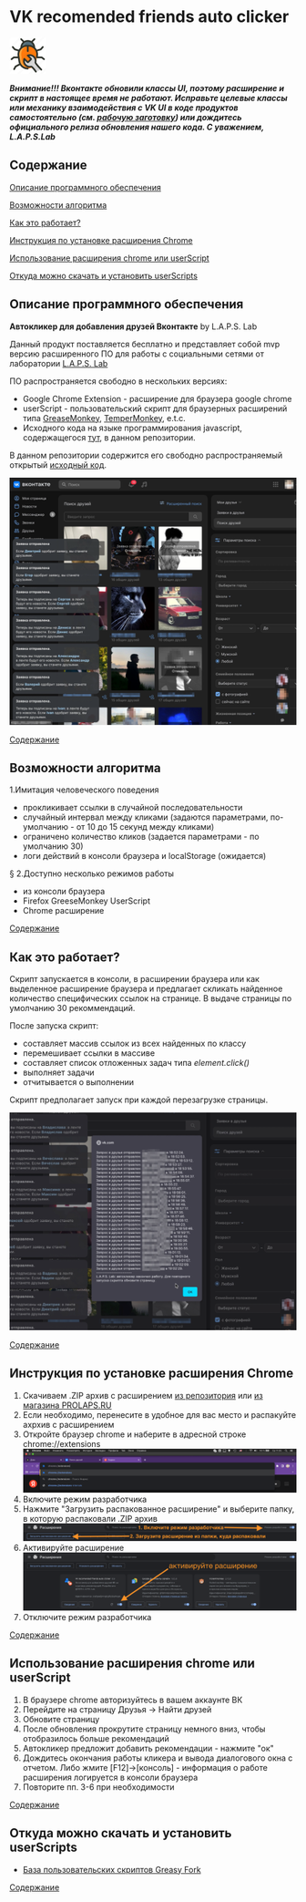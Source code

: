 # VK recomended friends auto clicker

![alarm icon](./assets/bugs.png)

**_Внимание!!! Вконтакте обновили классы UI, поэтому расширение и скрипт в настоящее время не работают. Исправьте целевые классы или механику взаимодействия с VK UI в коде продуктов самостоятельно (см. [рабочую заготовку](./vk_new_code_template.js)) или дождитесь официального релиза обновления нашего кода.
С уважением, L.A.P.S.Lab_**

## Содержание

[Описание программного обеспечения](#описание-программного-обеспечения)

[Возможности алгоритма](#возможности-алгоритма)

[Как это работает?](#как-это-работает)

[Инcтрукция по установке расширения Chrome](#инcтрукция-по-установке-расширения-chrome)

[Использование расширения chrome или userScript](#использование-расширения-chrome-или-userscript)

[Откуда можно скачать и установить userScripts](#откуда-можно-скачать-и-установить-userscripts)

## Описание программного обеспечения

**Автокликер для добавления друзей Вконтакте**
by L.A.P.S. Lab

Данный продукт поставляется бесплатно и представляет собой mvp версию расширенного ПО для работы с социальными сетями от лаборатории [L.A.P.S. Lab](https://prolaps.ru)

ПО распространяется свободно в нескольких версиях:

- Google Chrome Extension - расширение для браузера google chrome
- userScript - пользовательский скрипт для браузерных расширений типа [GreaseMonkey](https://ru.wikipedia.org/wiki/Greasemonkey), [TemperMonkey](https://ru.wikipedia.org/wiki/Tampermonkey), e.t.c.
- Исходного кода на языке программирования javascript, содержащегося [тут](https://github.com/laps78/VK-friends-auto-add/blob/main/vk-friends-clicker.js), в данном репозитории.

В данном репозитории содержится его свободно распространяемый открытый [исходный код](https://github.com/laps78/VK-friends-auto-add/blob/main/vk-friends-clicker.js).

![screenshot](./assets/clicker-actions.png)

[Содержание](#содержание)

## Возможности алгоритма

1.Имитация человеческого поведения

- прокликивает ссылки в случайной последовательности
- случайный интервал между кликами (задаются параметрами, по-умолчанию - от 10 до 15 секунд между кликами)
- ограничено количество кликов (задается параметрами - по умолчанию 30)
- логи действий в консоли браузера и localStorage (ожидается)

§ 2.Доступно несколько режимов работы

- из консоли браузера
- Firefox GreeseMonkey UserScript
- Chrome расширение

[Содержание](#содержание)

## Как это работает?

Скрипт запускается в консоли, в расширении браузера или как выделенное расширение браузера и предлагает скликать найденное количество специфических ссылок на странице. В выдаче страницы по умолчанию 30 рекоммендаций.

После запуска скрипт:

- составляет массив ссылок из всех найденных по классу
- перемешивает ссылки в массиве
- составляет список отложенных задач типа _element.click()_
- выполняет задачи
- отчитывается о выполнении

Скрипт предполагает запуск при каждой перезагрузке страницы.

![screenshot-report](./assets/report-new.png)

[Содержание](#содержание)

## Инcтрукция по установке расширения Chrome

1. Скачиваем .ZIP архив с расширением [из репозитория](./extensions/VK-AK_by_LAPSLab.zip) или [из магазина PROLAPS.RU](https://prolaps.ru/product/vk-friends-autocklicker-v-0-1/)
2. Если необходимо, перенесите в удобное для вас место и распакуйте ахрхив с расширением
3. Откройте браузер chrome и наберите в адресной строке chrome://extensions
   ![наберите в адресной строке chrome://extensions](./assets/new-howto/goto-extensions.png)
4. Включите режим разработчика
5. Нажмите "Загрузить распакованное расширение" и выберите папку, в которую распаковали .ZIP архив
   ![Нажмите "Загрузить распакованное расширение"](./assets/new-howto/upload-extension.png)
6. Активируйте расширение
   ![Активируйте расширение](./assets/new-howto/activate-extension.png)
7. Отключите режим разработчика

[Содержание](#содержание)

## Использование расширения chrome или userScript

1. В браузере chrome авторизуйтесь в вашем аккаунте ВК
2. Перейдите на страницу Друзья -> Найти друзей
3. Обновите страницу
4. После обновления прокрутите страницу немного вниз, чтобы отобразилось больше рекомендаций
5. Автокликер предложит добавить рекомендации - нажмите "ок"
6. Дождитесь окончания работы кликера и вывода диалогового окна с отчетом. Либо жмите [F12]->[консоль] - информация о работе расширения логируется в консоли браузера
7. Повторите пп. 3-6 при необходимости

[Содержание](#содержание)

## Откуда можно скачать и установить userScripts

- [База пользовательских скриптов Greasy Fork](https://greasyfork.org/ru/scripts/470474-vk-recomended-friends-auto-clicker)

[Содержание](#содержание)

